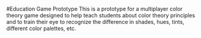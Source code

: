 #Education Game Prototype
This is a prototype for a multiplayer color theory game designed to help teach students about color theory principles and to train their eye to recognize the difference in shades, hues, tints, different color palettes, etc.
